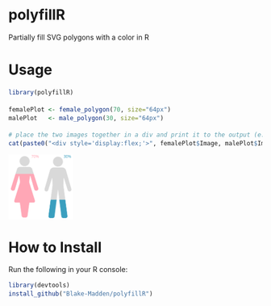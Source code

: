 # polyfillR
Partially fill SVG polygons with a color in R

# Usage

```r
library(polyfillR)

femalePlot <- female_polygon(70, size="64px")
malePlot   <- male_polygon(30, size="64px")

# place the two images together in a div and print it to the output (e.g., knitr document)
cat(paste0("<div style='display:flex;'>", femalePlot$Image, malePlot$Image, "</div>"))
```

<div style="display:flex;">
<img src="female.svg" width="64px">
<img src="male.svg" width="64px">
</div>

# How to Install

Run the following in your R console:

```r
library(devtools)
install_github("Blake-Madden/polyfillR")
```
